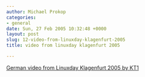 ```yaml
---
author: Michael Prokop
categories:
- general
date: Sun, 27 Feb 2005 10:32:48 +0000
layout: post
slug: 12-video-from-linuxday-klagenfurt-2005
title: video from linuxday klagenfurt 2005

---
```

[German video from Linuxday Klagenfurt 2005 by KT1](http://www.kt1.at/content.asp?ssid=1&page=&lid=DE&loc=&arid=750)